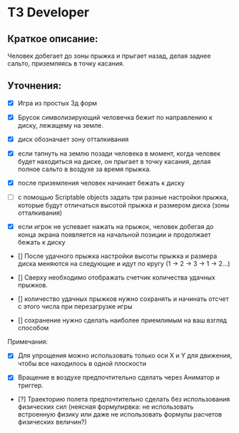 # ТЗ Developer

## Краткое описание: 
Человек добегает до зоны прыжка и прыгает назад, делая заднее сальто, 
приземляясь в точку касания.

## Уточнения: 
- [x] Игра из простых 3д форм

- [x] Брусок символизирующий человечка бежит по направлению к диску, 
лежащему на земле.

- [x] диск обозначает зону отталкивания

- [x] если тапнуть на землю позади человека в момент, когда человек будет 
находиться на диске, он прыгает в точку касания, делая полное сальто в 
воздухе за время прыжка.

- [x] после приземления человек начинает бежать к диску 

- [ ] с помощью Scriptable objects задать три разные настройки прыжка, которые 
будут отличаться высотой прыжка и размером диска (зоны отталкивания)

- [x] если игрок не успевает нажать на прыжок, человек добегая до конца экрана 
появляется на начальной позиции и продолжает бежать к диску

- [] После удачного прыжка настройки высоты прыжка и размера диска меняются 
на следующие и идут по кругу (1 -> 2 -> 3 -> 1 -> 2…)

- [] Сверху необходимо отображать счетчик количества удачных прыжков.

- [] количество удачных прыжков нужно сохранять и начинать отсчет с этого 
числа при перезагрузке игры

- [] сохранение нужно сделать наиболее приемлимым на ваш взгляд способом

Примечания:
- [x] Для упрощения можно использовать только оси X и Y для движения, чтобы 
все находилось в одной плоскости

- [x] Вращение в воздухе предпочтительно сделать через Аниматор и триггер.

- [?] Траекторию полета предпочтительно сделать без использования физических 
сил (неясная формулирвка: не использовать встроенную физику или даже не использовать формулы расчетов физических величин?)
